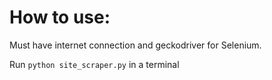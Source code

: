 # How to use:
Must have internet connection and geckodriver for Selenium.

Run `python site_scraper.py` in a terminal
